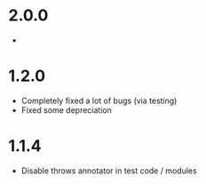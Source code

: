 # 2.0.0
- 

# 1.2.0
- Completely fixed a lot of bugs (via testing)
- Fixed some depreciation

# 1.1.4
- Disable throws annotator in test code / modules
